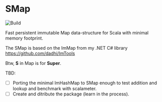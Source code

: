 # SMap

![Build](https://github.com/dadhi/SMap/actions/workflows/scala.yml/badge.svg)

Fast persistent immutable Map data-structure for Scala with minimal memory footprint.  

The SMap is based on the ImMap from my .NET C# library https://github.com/dadhi/ImTools  

Btw, **S** in Map is for **Super**.

TBD:

- [ ] Porting the minimal ImHashMap to SMap enough to test addition and lookup and benchmark with scalameter.
- [ ] Create and ditribute the package (learn in the process).